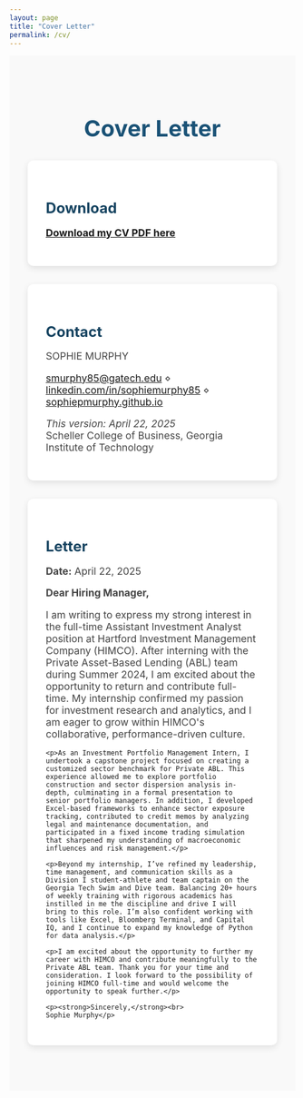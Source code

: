 ```yaml
---
layout: page
title: "Cover Letter"
permalink: /cv/
---
```


<div class="section-wrapper">
  <h1 class="section-title">Cover Letter</h1>

  <div class="project">
    <h2>Download</h2>
    <p><a href="/assets/_dataMGT_4074_Sophie_Murphy___Cover_Letter.pdf" target="_blank"><strong>Download my CV PDF here</strong></a></p>
  </div>

  <div class="project">
    <h2>Contact</h2>
    <p>SOPHIE MURPHY</p>
    <p><a href="mailto:smurphy85@gatech.edu">smurphy85@gatech.edu</a> ⋄ <a href="https://www.linkedin.com/in/sophiemurphy85/">linkedin.com/in/sophiemurphy85</a> ⋄ <a href="https://sophiepmurphy.github.io/">sophiepmurphy.github.io</a></p>
    <p><em>This version: April 22, 2025</em><br>
    Scheller College of Business, Georgia Institute of Technology</p>
  </div>

  <div class="project">
    <h2>Letter</h2>
    <p><strong>Date:</strong> April 22, 2025</p>
    <p><strong>Dear Hiring Manager,</strong></p>
    <p>I am writing to express my strong interest in the full-time Assistant Investment Analyst position at Hartford Investment Management Company (HIMCO). After interning with the Private Asset-Based Lending (ABL) team during Summer 2024, I am excited about the opportunity to return and contribute full-time. My internship confirmed my passion for investment research and analytics, and I am eager to grow within HIMCO's collaborative, performance-driven culture.</p>

    <p>As an Investment Portfolio Management Intern, I undertook a capstone project focused on creating a customized sector benchmark for Private ABL. This experience allowed me to explore portfolio construction and sector dispersion analysis in-depth, culminating in a formal presentation to senior portfolio managers. In addition, I developed Excel-based frameworks to enhance sector exposure tracking, contributed to credit memos by analyzing legal and maintenance documentation, and participated in a fixed income trading simulation that sharpened my understanding of macroeconomic influences and risk management.</p>

    <p>Beyond my internship, I’ve refined my leadership, time management, and communication skills as a Division I student-athlete and team captain on the Georgia Tech Swim and Dive team. Balancing 20+ hours of weekly training with rigorous academics has instilled in me the discipline and drive I will bring to this role. I’m also confident working with tools like Excel, Bloomberg Terminal, and Capital IQ, and I continue to expand my knowledge of Python for data analysis.</p>

    <p>I am excited about the opportunity to further my career with HIMCO and contribute meaningfully to the Private ABL team. Thank you for your time and consideration. I look forward to the possibility of joining HIMCO full-time and would welcome the opportunity to speak further.</p>

    <p><strong>Sincerely,</strong><br>
    Sophie Murphy</p>
  </div>
</div>

<style>
.section-wrapper {
  padding: 3rem 2rem;
  background-color: #f9f9f9;
}

.section-title {
  font-size: 2.5rem;
  color: #1a5276;
  margin-bottom: 2rem;
  text-align: center;
}

.project {
  background: white;
  border-radius: 10px;
  padding: 2rem;
  margin-bottom: 2rem;
  box-shadow: 0 4px 12px rgba(0, 0, 0, 0.1);
}

.project h2 {
  font-size: 1.6rem;
  color: #154360;
  margin-bottom: 0.5rem;
}

.project p {
  font-size: 1.1rem;
  color: #444;
  margin-bottom: 1rem;
}

.project ul {
  padding-left: 1.2rem;
  color: #333;
}

.project ul li {
  margin-bottom: 0.5rem;
}
</style>
